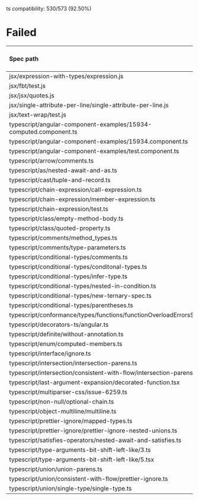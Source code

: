 ts compatibility: 530/573 (92.50%)

# Failed

| Spec path | Failed or Passed | Match ratio |
| :-------- | :--------------: | :---------: |
| jsx/expression-with-types/expression.js | 💥💥💥💥 | 0.00% |
| jsx/fbt/test.js | 💥 | 84.06% |
| jsx/jsx/quotes.js | 💥💥💥💥 | 79.41% |
| jsx/single-attribute-per-line/single-attribute-per-line.js | 💥✨ | 43.37% |
| jsx/text-wrap/test.js | 💥 | 99.56% |
| typescript/angular-component-examples/15934-computed.component.ts | 💥💥 | 76.92% |
| typescript/angular-component-examples/15934.component.ts | 💥💥 | 53.85% |
| typescript/angular-component-examples/test.component.ts | 💥💥 | 41.18% |
| typescript/arrow/comments.ts | 💥✨ | 44.44% |
| typescript/as/nested-await-and-as.ts | 💥 | 42.86% |
| typescript/cast/tuple-and-record.ts | 💥 | 0.00% |
| typescript/chain-expression/call-expression.ts | 💥 | 82.81% |
| typescript/chain-expression/member-expression.ts | 💥 | 82.09% |
| typescript/chain-expression/test.ts | 💥 | 50.00% |
| typescript/class/empty-method-body.ts | 💥 | 80.00% |
| typescript/class/quoted-property.ts | 💥 | 66.67% |
| typescript/comments/method_types.ts | 💥 | 84.62% |
| typescript/comments/type-parameters.ts | 💥 | 73.33% |
| typescript/conditional-types/comments.ts | 💥✨ | 31.51% |
| typescript/conditional-types/conditonal-types.ts | 💥✨ | 34.48% |
| typescript/conditional-types/infer-type.ts | 💥✨ | 4.76% |
| typescript/conditional-types/nested-in-condition.ts | 💥✨ | 15.79% |
| typescript/conditional-types/new-ternary-spec.ts | 💥✨ | 10.67% |
| typescript/conditional-types/parentheses.ts | 💥✨ | 15.22% |
| typescript/conformance/types/functions/functionOverloadErrorsSyntax.ts | 💥 | 0.00% |
| typescript/decorators-ts/angular.ts | 💥 | 87.50% |
| typescript/definite/without-annotation.ts | 💥 | 83.33% |
| typescript/enum/computed-members.ts | 💥 | 0.00% |
| typescript/interface/ignore.ts | 💥✨ | 40.09% |
| typescript/intersection/intersection-parens.ts | 💥💥 | 86.17% |
| typescript/intersection/consistent-with-flow/intersection-parens.ts | 💥 | 69.77% |
| typescript/last-argument-expansion/decorated-function.tsx | 💥 | 29.06% |
| typescript/multiparser-css/issue-6259.ts | 💥 | 57.14% |
| typescript/non-null/optional-chain.ts | 💥 | 88.89% |
| typescript/object-multiline/multiline.ts | 💥✨ | 23.21% |
| typescript/prettier-ignore/mapped-types.ts | 💥 | 63.16% |
| typescript/prettier-ignore/prettier-ignore-nested-unions.ts | 💥 | 68.00% |
| typescript/satisfies-operators/nested-await-and-satisfies.ts | 💥💥 | 42.86% |
| typescript/type-arguments-bit-shift-left-like/3.ts | 💥 | 0.00% |
| typescript/type-arguments-bit-shift-left-like/5.tsx | 💥 | 0.00% |
| typescript/union/union-parens.ts | 💥 | 92.59% |
| typescript/union/consistent-with-flow/prettier-ignore.ts | 💥 | 88.00% |
| typescript/union/single-type/single-type.ts | 💥 | 0.00% |
